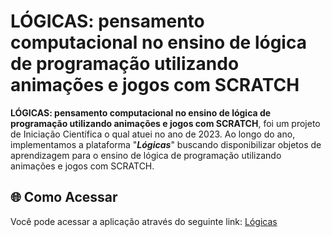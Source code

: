 # LÓGICAS: pensamento computacional no ensino de lógica de programação utilizando animações e jogos com SCRATCH

**LÓGICAS: pensamento computacional no ensino de lógica de programação utilizando animações e jogos com SCRATCH**, foi um projeto de Iniciação Científica o qual atuei no ano de 2023.
Ao longo do ano, implementamos a plataforma "**_Lógicas_**" buscando disponibilizar objetos de aprendizagem para o ensino de lógica de programação utilizando animações e jogos com SCRATCH. 

## 🌐 **Como Acessar**

Você pode acessar a aplicação através do seguinte link: [Lógicas](https://projetologicas.github.io/)
